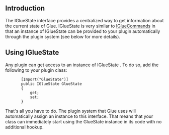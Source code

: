 ## Introduction

The IGlueState interface provides a centralized way to get information about the current state of Glue. IGlueState is very similar to [IGlueCommands](/frb/docs/index.php?title=FlatRedBall.Glue.Plugins.ExportedInterfaces.IGlueCommands "FlatRedBall.Glue.Plugins.ExportedInterfaces.IGlueCommands") in that an instance of IGlueState can be provided to your plugin automatically through the plugin system (see below for more details).

## Using IGlueState

Any plugin can get access to an instance of IGlueState . To do so, add the following to your plugin class:

           [Import("GlueState")]
           public IGlueState GlueState 
           {
               get;
               set;
           }

That's all you have to do. The plugin system that Glue uses will automatically assign an instance to this interface. That means that your class can immediately start using the GlueState instance in its code with no additional hookup.
